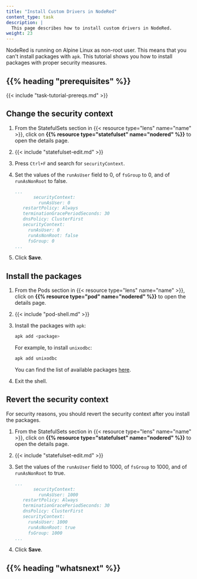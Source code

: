 ```yaml
---
title: "Install Custom Drivers in NodeRed"
content_type: task
description: |
  This page describes how to install custom drivers in NodeRed.
weight: 23
---
```


<!-- overview -->

NodeRed is running on Alpine Linux as non-root user. This means that you can't
install packages with `apk`. This tutorial shows you how to install packages
with proper security measures.

## {{% heading "prerequisites" %}}

{{< include "task-tutorial-prereqs.md" >}}

<!-- steps -->

## Change the security context

1. From the StatefulSets section in {{< resource type="lens" name="name" >}}, click on **{{% resource type="statefulset" name="nodered" %}}**
   to open the details page.
2. {{< include "statefulset-edit.md" >}}
3. Press `Ctrl+F` and search for `securityContext`.
4. Set the values of the `runAsUser` field to 0, of `fsGroup` to 0, and of
   `runAsNonRoot` to false.

   ```yaml
   ...
          securityContext:
            runAsUser: 0
      restartPolicy: Always
      terminationGracePeriodSeconds: 30
      dnsPolicy: ClusterFirst
      securityContext:
        runAsUser: 0
        runAsNonRoot: false
        fsGroup: 0
   ...
   ```

5. Click **Save**.

## Install the packages

1. From the Pods section in {{< resource type="lens" name="name" >}}, click on **{{% resource type="pod" name="nodered" %}}**
   to open the details page.
2. {{< include "pod-shell.md" >}}
3. Install the packages with `apk`:

   ```bash
   apk add <package>
   ```

   For example, to install `unixodbc`:

   ```bash
   apk add unixodbc
   ```

   You can find the list of available packages [here](https://pkgs.alpinelinux.org/packages).

4. Exit the shell.

## Revert the security context

For security reasons, you should revert the security context after you install
the packages.

1. From the StatefulSets section in {{< resource type="lens" name="name" >}}, click on **{{% resource type="statefulset" name="nodered" %}}**
   to open the details page.
2. {{< include "statefulset-edit.md" >}}
3. Set the values of the `runAsUser` field to 1000, of `fsGroup` to 1000, and of
   `runAsNonRoot` to true.

   ```yaml
   ...
          securityContext:
            runAsUser: 1000
      restartPolicy: Always
      terminationGracePeriodSeconds: 30
      dnsPolicy: ClusterFirst
      securityContext:
        runAsUser: 1000
        runAsNonRoot: true
        fsGroup: 1000
   ...
   ```

4. Click **Save**.

<!-- discussion -->

<!-- Optional section; add links to information related to this topic. -->
## {{% heading "whatsnext" %}}
